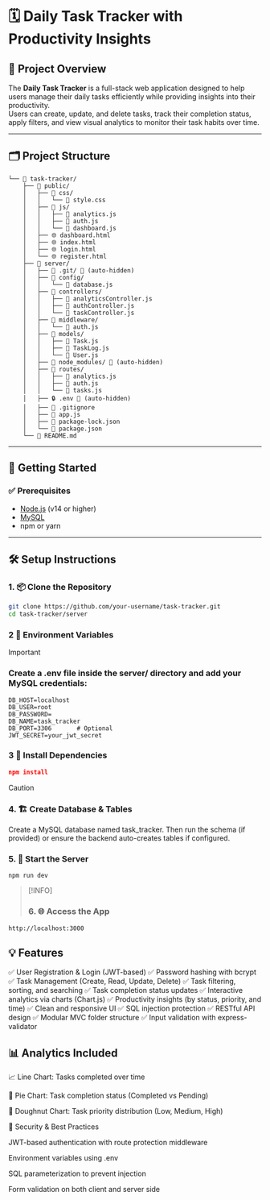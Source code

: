 # 🗓️ Daily Task Tracker with Productivity Insights

## 📌 Project Overview

The **Daily Task Tracker** is a full-stack web application designed to help users manage their daily tasks efficiently while providing insights into their productivity.  
Users can create, update, and delete tasks, track their completion status, apply filters, and view visual analytics to monitor their task habits over time.

---

## 🗂️ Project Structure

```
└── 📁 task-tracker/
    ├── 📁 public/
    │   ├── 📁 css/
    │   │   └── 🎨 style.css
    │   ├── 📁 js/
    │   │   ├── 📄 analytics.js
    │   │   ├── 📄 auth.js
    │   │   └── 📄 dashboard.js
    │   ├── 🌐 dashboard.html
    │   ├── 🌐 index.html
    │   ├── 🌐 login.html
    │   └── 🌐 register.html
    ├── 📁 server/
    │   ├── 📁 .git/ 🚫 (auto-hidden)
    │   ├── 📁 config/
    │   │   └── 📄 database.js
    │   ├── 📁 controllers/
    │   │   ├── 📄 analyticsController.js
    │   │   ├── 📄 authController.js
    │   │   └── 📄 taskController.js
    │   ├── 📁 middleware/
    │   │   └── 📄 auth.js
    │   ├── 📁 models/
    │   │   ├── 📄 Task.js
    │   │   ├── 📄 TaskLog.js
    │   │   └── 📄 User.js
    │   ├── 📁 node_modules/ 🚫 (auto-hidden)
    │   ├── 📁 routes/
    │   │   ├── 📄 analytics.js
    │   │   ├── 📄 auth.js
    │   │   └── 📄 tasks.js
    │   ├── 🔒 .env 🚫 (auto-hidden)
    │   ├── 🚫 .gitignore
    │   ├── 📄 app.js
    │   ├── 📄 package-lock.json
    │   └── 📄 package.json
    └── 📖 README.md
```

    
---

## 🚀 Getting Started

### ✅ Prerequisites

- [Node.js](https://nodejs.org/) (v14 or higher)
- [MySQL](https://www.mysql.com/)
- npm or yarn

---

## 🛠️ Setup Instructions

### 1. 📦 Clone the Repository

```bash
git clone https://github.com/your-username/task-tracker.git
cd task-tracker/server
```
### 2 📁 Environment Variables

>[!IMPORTANT]
>### Create a .env file inside the server/ directory and add your MySQL credentials:
```
DB_HOST=localhost
DB_USER=root
DB_PASSWORD=
DB_NAME=task_tracker
DB_PORT=3306       # Optional
JWT_SECRET=your_jwt_secret
```
### 3 🧱 Install Dependencies
```json
npm install
```

>[!CAUTION]
>### 4. 🏗️ Create Database & Tables

Create a MySQL database named task_tracker.
Then run the schema (if provided) or ensure the backend auto-creates tables if configured.

### 5. 🚦 Start the Server

```
npm run dev 
```
>[!INFO]
>### 6. 🌐 Access the App

```
http://localhost:3000
```

## 💡 Features

✅ User Registration & Login (JWT-based)
✅ Password hashing with bcrypt
✅ Task Management (Create, Read, Update, Delete)
✅ Task filtering, sorting, and searching
✅ Task completion status updates
✅ Interactive analytics via charts (Chart.js)
✅ Productivity insights (by status, priority, and time)
✅ Clean and responsive UI
✅ SQL injection protection
✅ RESTful API design
✅ Modular MVC folder structure
✅ Input validation with express-validator

## 📊 Analytics Included

📈 Line Chart: Tasks completed over time

🥧 Pie Chart: Task completion status (Completed vs Pending)

🍩 Doughnut Chart: Task priority distribution (Low, Medium, High)

🔐 Security & Best Practices

JWT-based authentication with route protection middleware

Environment variables using .env

SQL parameterization to prevent injection

Form validation on both client and server side  


